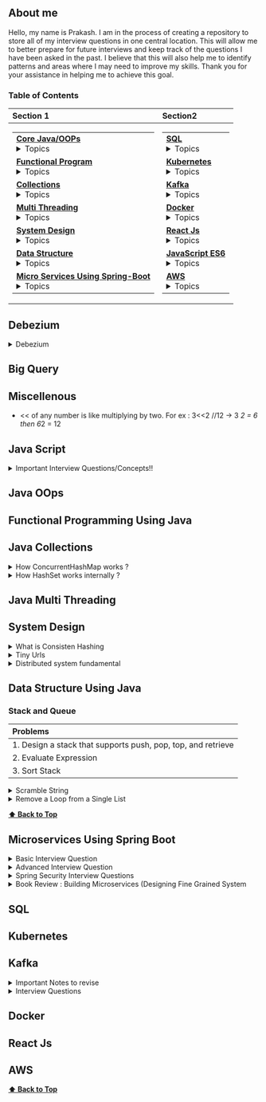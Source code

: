  ## About me

Hello, my name is Prakash. I am in the process of creating a repository to store all of my interview questions in one central location. This will allow me to better prepare for future interviews and keep track of the questions I have been asked in the past. I believe that this will also help me to identify patterns and areas where I may need to improve my skills. Thank you for your assistance in helping me to achieve this goal.

### Table of Contents

| **Section 1** | **Section2** |
|:--|:--|
| <table><tr><td> **[Core Java/OOPs](#java-oops)** <details> <summary> Topics </summary> <ul><li>- [ ] 1 </li><li>- [ ] 2</li><li>- [ ] 3 </li><li>- [ ] 4</li><li>- [ ] 5 </li><li>- [ ] 6</li><li>- [ ] 7 </li><li>- [ ] 8</li><li>- [ ] 9 </li><li>- [ ] 10</li><li>- [ ] 11 </li><li>- [ ] 12</li><li>- [ ] 13 </li><li>- [ ] 14</li><li>- [ ] 15 </li><li>- [ ] 16</li><li>- [ ] 17 </li><li>- [ ] 18</li><li>- [ ] 19 </li><li>- [ ] 20</li><li>- [ ] 21 </li><li>- [ ] 22</li><li>- [ ] 23 </li><li>- [ ] 24</li><li>- [ ] 25 </li><li>- [ ] 26</li><li>- [ ] 27 </li><li>- [ ] 28</li><li>- [ ] 29 </li><li>- [ ] 30</li><li>- [ ] 31 </li><li>- [ ] 32</li><li>- [ ] 33 </li><li>- [ ] 34</li><li>- [ ] 35 </li><li>- [ ] 36</li><li>- [ ] 37 </li><li>- [ ] 38</li><li>- [ ] 39 </li><li>- [ ] 40</li><li>- [ ] 41 </li><li>- [ ] 42</li><li>- [ ] 43 </li><li>- [ ] 44</li><li>- [ ] 45 </li><li>- [ ] 46</li><li>- [ ] 47 </li><li>- [ ] 48</li><li>- [ ] 49 </li><li>- [ ] 50 </li></ul> **[⬆ Back to Top](#table-of-contents)** </details> </td></tr><tr><td> **[Functional Program](#functional-programming-using-java)**  <details> <summary> Topics </summary><ul><li>- [ ] 1 </li><li>- [ ] 2</li><li>- [ ] 3 </li><li>- [ ] 4</li><li>- [ ] 5 </li><li>- [ ] 6</li><li>- [ ] 7 </li><li>- [ ] 8</li><li>- [ ] 9 </li><li>- [ ] 10</li><li>- [ ] 11 </li><li>- [ ] 12</li><li>- [ ] 13 </li><li>- [ ] 14</li><li>- [ ] 15 </li><li>- [ ] 16</li><li>- [ ] 17 </li><li>- [ ] 18</li><li>- [ ] 19 </li><li>- [ ] 20</li><li>- [ ] 21 </li><li>- [ ] 22</li><li>- [ ] 23 </li><li>- [ ] 24</li><li>- [ ] 25 </li><li>- [ ] 26</li><li>- [ ] 27 </li><li>- [ ] 28</li><li>- [ ] 29 </li><li>- [ ] 30</li><li>- [ ] 31 </li><li>- [ ] 32</li><li>- [ ] 33 </li><li>- [ ] 34</li><li>- [ ] 35 </li><li>- [ ] 36</li><li>- [ ] 37 </li><li>- [ ] 38</li><li>- [ ] 39 </li><li>- [ ] 40</li><li>- [ ] 41 </li><li>- [ ] 42</li><li>- [ ] 43 </li><li>- [ ] 44</li><li>- [ ] 45 </li><li>- [ ] 46</li><li>- [ ] 47 </li><li>- [ ] 48</li><li>- [ ] 49 </li><li>- [ ] 50</li></ul> </details> </td></tr><tr><td> **[Collections](#java-collections)** <details> <summary> Topics </summary> <ul><li>- [ ] 1 </li><li>- [ ] 2</li><li>- [ ] 3 </li><li>- [ ] 4</li><li>- [ ] 5 </li><li>- [ ] 6</li><li>- [ ] 7 </li><li>- [ ] 8</li><li>- [ ] 9 </li><li>- [ ] 10</li><li>- [ ] 11 </li><li>- [ ] 12</li><li>- [ ] 13 </li><li>- [ ] 14</li><li>- [ ] 15 </li><li>- [ ] 16</li><li>- [ ] 17 </li><li>- [ ] 18</li><li>- [ ] 19 </li><li>- [ ] 20</li><li>- [ ] 21 </li><li>- [ ] 22</li><li>- [ ] 23 </li><li>- [ ] 24</li><li>- [ ] 25 </li><li>- [ ] 26</li><li>- [ ] 27 </li><li>- [ ] 28</li><li>- [ ] 29 </li><li>- [ ] 30</li><li>- [ ] 31 </li><li>- [ ] 32</li><li>- [ ] 33 </li><li>- [ ] 34</li><li>- [ ] 35 </li><li>- [ ] 36</li><li>- [ ] 37 </li><li>- [ ] 38</li><li>- [ ] 39 </li><li>- [ ] 40</li><li>- [ ] 41 </li><li>- [ ] 42</li><li>- [ ] 43 </li><li>- [ ] 44</li><li>- [ ] 45 </li><li>- [ ] 46</li><li>- [ ] 47 </li><li>- [ ] 48</li><li>- [ ] 49 </li><li>- [ ] 50</li></ul> </details> </td></tr> <tr><td> **[Multi Threading](#java-multi-threading)** <details> <summary> Topics </summary> <ul><li>- [ ] 1 </li><li>- [ ] 2</li><li>- [ ] 3 </li><li>- [ ] 4</li><li>- [ ] 5 </li><li>- [ ] 6</li><li>- [ ] 7 </li><li>- [ ] 8</li><li>- [ ] 9 </li><li>- [ ] 10</li><li>- [ ] 11 </li><li>- [ ] 12</li><li>- [ ] 13 </li><li>- [ ] 14</li><li>- [ ] 15 </li><li>- [ ] 16</li><li>- [ ] 17 </li><li>- [ ] 18</li><li>- [ ] 19 </li><li>- [ ] 20</li><li>- [ ] 21 </li><li>- [ ] 22</li><li>- [ ] 23 </li><li>- [ ] 24</li><li>- [ ] 25 </li><li>- [ ] 26</li><li>- [ ] 27 </li><li>- [ ] 28</li><li>- [ ] 29 </li><li>- [ ] 30</li><li>- [ ] 31 </li><li>- [ ] 32</li><li>- [ ] 33 </li><li>- [ ] 34</li><li>- [ ] 35 </li><li>- [ ] 36</li><li>- [ ] 37 </li><li>- [ ] 38</li><li>- [ ] 39 </li><li>- [ ] 40</li><li>- [ ] 41 </li><li>- [ ] 42</li><li>- [ ] 43 </li><li>- [ ] 44</li><li>- [ ] 45 </li><li>- [ ] 46</li><li>- [ ] 47 </li><li>- [ ] 48</li><li>- [ ] 49 </li><li>- [ ] 50</li></ul> </details> </td></tr> <tr><td> **[System Design](#system-design)** <details> <summary> Topics </summary> <ul><li>- [X] **[ Distributed System By Dimos Raptis ](#distributed-system-fundamental)** </li><li>- [ ] 2</li><li>- [ ] 3 </li><li>- [ ] 4</li><li>- [ ] 5 </li><li>- [ ] 6</li><li>- [ ] 7 </li><li>- [ ] 8</li><li>- [ ] 9 </li><li>- [ ] 10</li><li>- [ ] 11 </li><li>- [ ] 12</li><li>- [ ] 13 </li><li>- [ ] 14</li><li>- [ ] 15 </li><li>- [ ] 16</li><li>- [ ] 17 </li><li>- [ ] 18</li><li>- [ ] 19 </li><li>- [ ] 20</li><li>- [ ] 21 </li><li>- [ ] 22</li><li>- [ ] 23 </li><li>- [ ] 24</li><li>- [ ] 25 </li><li>- [ ] 26</li><li>- [ ] 27 </li><li>- [ ] 28</li><li>- [ ] 29 </li><li>- [ ] 30</li><li>- [ ] 31 </li><li>- [ ] 32</li><li>- [ ] 33 </li><li>- [ ] 34</li><li>- [ ] 35 </li><li>- [ ] 36</li><li>- [ ] 37 </li><li>- [ ] 38</li><li>- [ ] 39 </li><li>- [ ] 40</li><li>- [ ] 41 </li><li>- [ ] 42</li><li>- [ ] 43 </li><li>- [ ] 44</li><li>- [ ] 45 </li><li>- [ ] 46</li><li>- [ ] 47 </li><li>- [ ] 48</li><li>- [ ] 49 </li><li>- [ ] 50</li></ul> </details> </td></tr> <tr><td>**[Data Structure](#data-structure-using-java)** <details> <summary> Topics </summary> <ul><li>- [ ] **[Stack and Queue](#stack-and-queue)** </li><li>- [ ] Hashing</li><li>- [ ] Graph </li><li>- [ ] Dynamic programingming </li></ul> </details> </td></tr> <tr><td> **[Micro Services Using Spring-Boot](#microservices-using-spring-boot)** <details> <summary> Topics </summary> <ul><li>- [ ] 1 </li><li>- [ ] 2</li><li>- [ ] 3 </li><li>- [ ] 4</li><li>- [ ] 5 </li><li>- [ ] 6</li><li>- [ ] 7 </li><li>- [ ] 8</li><li>- [ ] 9 </li><li>- [ ] 10</li><li>- [ ] 11 </li><li>- [ ] 12</li><li>- [ ] 13 </li><li>- [ ] 14</li><li>- [ ] 15 </li><li>- [ ] 16</li><li>- [ ] 17 </li><li>- [ ] 18</li><li>- [ ] 19 </li><li>- [ ] 20</li><li>- [ ] 21 </li><li>- [ ] 22</li><li>- [ ] 23 </li><li>- [ ] 24</li><li>- [ ] 25 </li><li>- [ ] 26</li><li>- [ ] 27 </li><li>- [ ] 28</li><li>- [ ] 29 </li><li>- [ ] 30</li><li>- [ ] 31 </li><li>- [ ] 32</li><li>- [ ] 33 </li><li>- [ ] 34</li><li>- [ ] 35 </li><li>- [ ] 36</li><li>- [ ] 37 </li><li>- [ ] 38</li><li>- [ ] 39 </li><li>- [ ] 40</li><li>- [ ] 41 </li><li>- [ ] 42</li><li>- [ ] 43 </li><li>- [ ] 44</li><li>- [ ] 45 </li><li>- [ ] 46</li><li>- [ ] 47 </li><li>- [ ] 48</li><li>- [ ] 49 </li><li>- [ ] 50</li></ul> </details> </td></tr> </table> | <table> <tr><td> **[SQL](#sql)** <details> <summary> Topics </summary>  <ul><li>- [ ] 1 </li><li>- [ ] 2</li><li>- [ ] 3 </li><li>- [ ] 4</li><li>- [ ] 5 </li><li>- [ ] 6</li><li>- [ ] 7 </li><li>- [ ] 8</li><li>- [ ] 9 </li><li>- [ ] 10</li><li>- [ ] 11 </li><li>- [ ] 12</li><li>- [ ] 13 </li><li>- [ ] 14</li><li>- [ ] 15 </li><li>- [ ] 16</li><li>- [ ] 17 </li><li>- [ ] 18</li><li>- [ ] 19 </li><li>- [ ] 20</li><li>- [ ] 21 </li><li>- [ ] 22</li><li>- [ ] 23 </li><li>- [ ] 24</li><li>- [ ] 25 </li><li>- [ ] 26</li><li>- [ ] 27 </li><li>- [ ] 28</li><li>- [ ] 29 </li><li>- [ ] 30</li><li>- [ ] 31 </li><li>- [ ] 32</li><li>- [ ] 33 </li><li>- [ ] 34</li><li>- [ ] 35 </li><li>- [ ] 36</li><li>- [ ] 37 </li><li>- [ ] 38</li><li>- [ ] 39 </li><li>- [ ] 40</li><li>- [ ] 41 </li><li>- [ ] 42</li><li>- [ ] 43 </li><li>- [ ] 44</li><li>- [ ] 45 </li><li>- [ ] 46</li><li>- [ ] 47 </li><li>- [ ] 48</li><li>- [ ] 49 </li><li>- [ ] 50</li></ul> </details> </td></tr> <tr><td> **[Kubernetes](#kubernetes)** <details> <summary> Topics </summary> <ul><li>- [ ] 1 </li><li>- [ ] 2</li><li>- [ ] 3 </li><li>- [ ] 4</li><li>- [ ] 5 </li><li>- [ ] 6</li><li>- [ ] 7 </li><li>- [ ] 8</li><li>- [ ] 9 </li><li>- [ ] 10</li><li>- [ ] 11 </li><li>- [ ] 12</li><li>- [ ] 13 </li><li>- [ ] 14</li><li>- [ ] 15 </li><li>- [ ] 16</li><li>- [ ] 17 </li><li>- [ ] 18</li><li>- [ ] 19 </li><li>- [ ] 20</li><li>- [ ] 21 </li><li>- [ ] 22</li><li>- [ ] 23 </li><li>- [ ] 24</li><li>- [ ] 25 </li><li>- [ ] 26</li><li>- [ ] 27 </li><li>- [ ] 28</li><li>- [ ] 29 </li><li>- [ ] 30</li><li>- [ ] 31 </li><li>- [ ] 32</li><li>- [ ] 33 </li><li>- [ ] 34</li><li>- [ ] 35 </li><li>- [ ] 36</li><li>- [ ] 37 </li><li>- [ ] 38</li><li>- [ ] 39 </li><li>- [ ] 40</li><li>- [ ] 41 </li><li>- [ ] 42</li><li>- [ ] 43 </li><li>- [ ] 44</li><li>- [ ] 45 </li><li>- [ ] 46</li><li>- [ ] 47 </li><li>- [ ] 48</li><li>- [ ] 49 </li><li>- [ ] 50</li></ul> **[⬆ Back to Top](#table-of-contents)** </details> </td></tr> <tr><td> **[Kafka](#kafka)** <details> <summary> Topics </summary> <ul><li>- [ ] 1 </li><li>- [ ] 2</li><li>- [ ] 3 </li><li>- [ ] 4</li><li>- [ ] 5 </li><li>- [ ] 6</li><li>- [ ] 7 </li><li>- [ ] 8</li><li>- [ ] 9 </li><li>- [ ] 10</li><li>- [ ] 11 </li><li>- [ ] 12</li><li>- [ ] 13 </li><li>- [ ] 14</li><li>- [ ] 15 </li><li>- [ ] 16</li><li>- [ ] 17 </li><li>- [ ] 18</li><li>- [ ] 19 </li><li>- [ ] 20</li><li>- [ ] 21 </li><li>- [ ] 22</li><li>- [ ] 23 </li><li>- [ ] 24</li><li>- [ ] 25 </li><li>- [ ] 26</li><li>- [ ] 27 </li><li>- [ ] 28</li><li>- [ ] 29 </li><li>- [ ] 30</li><li>- [ ] 31 </li><li>- [ ] 32</li><li>- [ ] 33 </li><li>- [ ] 34</li><li>- [ ] 35 </li><li>- [ ] 36</li><li>- [ ] 37 </li><li>- [ ] 38</li><li>- [ ] 39 </li><li>- [ ] 40</li><li>- [ ] 41 </li><li>- [ ] 42</li><li>- [ ] 43 </li><li>- [ ] 44</li><li>- [ ] 45 </li><li>- [ ] 46</li><li>- [ ] 47 </li><li>- [ ] 48</li><li>- [ ] 49 </li><li>- [ ] 50</li></ul> </details> </td></tr> <tr><td> **[Docker](#docker)**  <details> <summary> Topics </summary> <ul><li>- [ ] 1 </li><li>- [ ] 2</li><li>- [ ] 3 </li><li>- [ ] 4</li><li>- [ ] 5 </li><li>- [ ] 6</li><li>- [ ] 7 </li><li>- [ ] 8</li><li>- [ ] 9 </li><li>- [ ] 10</li><li>- [ ] 11 </li><li>- [ ] 12</li><li>- [ ] 13 </li><li>- [ ] 14</li><li>- [ ] 15 </li><li>- [ ] 16</li><li>- [ ] 17 </li><li>- [ ] 18</li><li>- [ ] 19 </li><li>- [ ] 20</li><li>- [ ] 21 </li><li>- [ ] 22</li><li>- [ ] 23 </li><li>- [ ] 24</li><li>- [ ] 25 </li><li>- [ ] 26</li><li>- [ ] 27 </li><li>- [ ] 28</li><li>- [ ] 29 </li><li>- [ ] 30</li><li>- [ ] 31 </li><li>- [ ] 32</li><li>- [ ] 33 </li><li>- [ ] 34</li><li>- [ ] 35 </li><li>- [ ] 36</li><li>- [ ] 37 </li><li>- [ ] 38</li><li>- [ ] 39 </li><li>- [ ] 40</li><li>- [ ] 41 </li><li>- [ ] 42</li><li>- [ ] 43 </li><li>- [ ] 44</li><li>- [ ] 45 </li><li>- [ ] 46</li><li>- [ ] 47 </li><li>- [ ] 48</li><li>- [ ] 49 </li><li>- [ ] 50</li></ul> </details> </td></tr> <tr><td> **[React Js](#react-js)** <details> <summary> Topics </summary> <ul><li>- [ ] 1 </li><li>- [ ] 2</li><li>- [ ] 3 </li><li>- [ ] 4</li><li>- [ ] 5 </li><li>- [ ] 6</li><li>- [ ] 7 </li><li>- [ ] 8</li><li>- [ ] 9 </li><li>- [ ] 10</li><li>- [ ] 11 </li><li>- [ ] 12</li><li>- [ ] 13 </li><li>- [ ] 14</li><li>- [ ] 15 </li><li>- [ ] 16</li><li>- [ ] 17 </li><li>- [ ] 18</li><li>- [ ] 19 </li><li>- [ ] 20</li><li>- [ ] 21 </li><li>- [ ] 22</li><li>- [ ] 23 </li><li>- [ ] 24</li><li>- [ ] 25 </li><li>- [ ] 26</li><li>- [ ] 27 </li><li>- [ ] 28</li><li>- [ ] 29 </li><li>- [ ] 30</li><li>- [ ] 31 </li><li>- [ ] 32</li><li>- [ ] 33 </li><li>- [ ] 34</li><li>- [ ] 35 </li><li>- [ ] 36</li><li>- [ ] 37 </li><li>- [ ] 38</li><li>- [ ] 39 </li><li>- [ ] 40</li><li>- [ ] 41 </li><li>- [ ] 42</li><li>- [ ] 43 </li><li>- [ ] 44</li><li>- [ ] 45 </li><li>- [ ] 46</li><li>- [ ] 47 </li><li>- [ ] 48</li><li>- [ ] 49 </li><li>- [ ] 50</li></ul> </details></td></tr> <tr><td> **[JavaScript ES6](#java-script)** <details> <summary> Topics </summary> <ul><li>- [ ] 1 </li><li>- [ ] 2</li><li>- [ ] 3 </li><li>- [ ] 4</li><li>- [ ] 5 </li><li>- [ ] 6</li><li>- [ ] 7 </li><li>- [ ] 8</li><li>- [ ] 9 </li><li>- [ ] 10</li><li>- [ ] 11 </li><li>- [ ] 12</li><li>- [ ] 13 </li><li>- [ ] 14</li><li>- [ ] 15 </li><li>- [ ] 16</li><li>- [ ] 17 </li><li>- [ ] 18</li><li>- [ ] 19 </li><li>- [ ] 20</li><li>- [ ] 21 </li><li>- [ ] 22</li><li>- [ ] 23 </li><li>- [ ] 24</li><li>- [ ] 25 </li><li>- [ ] 26</li><li>- [ ] 27 </li><li>- [ ] 28</li><li>- [ ] 29 </li><li>- [ ] 30</li><li>- [ ] 31 </li><li>- [ ] 32</li><li>- [ ] 33 </li><li>- [ ] 34</li><li>- [ ] 35 </li><li>- [ ] 36</li><li>- [ ] 37 </li><li>- [ ] 38</li><li>- [ ] 39 </li><li>- [ ] 40</li><li>- [ ] 41 </li><li>- [ ] 42</li><li>- [ ] 43 </li><li>- [ ] 44</li><li>- [ ] 45 </li><li>- [ ] 46</li><li>- [ ] 47 </li><li>- [ ] 48</li><li>- [ ] 49 </li><li>- [ ] 50</li></ul> </details></td></tr> <tr><td> **[AWS](#aws)** <details> <summary> Topics </summary> <ul><li>- [ ] 1 </li><li>- [ ] 2</li><li>- [ ] 3 </li><li>- [ ] 4</li><li>- [ ] 5 </li><li>- [ ] 6</li><li>- [ ] 7 </li><li>- [ ] 8</li><li>- [ ] 9 </li><li>- [ ] 10</li><li>- [ ] 11 </li><li>- [ ] 12</li><li>- [ ] 13 </li><li>- [ ] 14</li><li>- [ ] 15 </li><li>- [ ] 16</li><li>- [ ] 17 </li><li>- [ ] 18</li><li>- [ ] 19 </li><li>- [ ] 20</li><li>- [ ] 21 </li><li>- [ ] 22</li><li>- [ ] 23 </li><li>- [ ] 24</li><li>- [ ] 25 </li><li>- [ ] 26</li><li>- [ ] 27 </li><li>- [ ] 28</li><li>- [ ] 29 </li><li>- [ ] 30</li><li>- [ ] 31 </li><li>- [ ] 32</li><li>- [ ] 33 </li><li>- [ ] 34</li><li>- [ ] 35 </li><li>- [ ] 36</li><li>- [ ] 37 </li><li>- [ ] 38</li><li>- [ ] 39 </li><li>- [ ] 40</li><li>- [ ] 41 </li><li>- [ ] 42</li><li>- [ ] 43 </li><li>- [ ] 44</li><li>- [ ] 45 </li><li>- [ ] 46</li><li>- [ ] 47 </li><li>- [ ] 48</li><li>- [ ] 49 </li><li>- [ ] 50</li></ul> </details> </td></tr> </table>


## Debezium

<details>
 <summary>Debezium</summary>
 
 ### What is it?
 
 - Debezium is a set of distributed services to capture changes in your databases so that your applications can see those changes and respond to them. Debezium records all row-level changes within each database table in a change event stream, and applications simply read these streams to see the change events in the same order in which they occurred.
 - Debezium Architecture
 - Most commonly, you deploy Debezium by means of Apache Kafka Connect. Kafka Connect is a framework and runtime for implementing and operating:
 - Source connectors such as Debezium that send records into Kafka
 - Sink connectors that propagate records from Kafka topics to other systems
 - As shown in the image, the Debezium connectors for MySQL and PostgresSQL are deployed to capture changes to these two types of databases. Each Debezium connector establishes a connection to its source database:
 - The MySQL connector uses a client library for accessing the binlog.
 - The PostgreSQL connector reads from a logical replication stream.
 - Kafka Connect operates as a separate service besides the Kafka broker.
 Reference :
 https://debezium.io/documentation/reference/stable/architecture.html
 https://medium.com/event-driven-utopia/a-visual-introduction-to-debezium-32563e23c6b8#:~:text=Debezium%20is%20an%20open%2Dsource,apps%20commit%20to%20your%20databases.
 https://debezium.io/blog/2019/12/18/debezium-1-0-0-final-released/
 
 </details>

## Big Query

## Miscellenous

   -  << of any number is like multiplying by two. For ex : 3<<2 //12 -> 3 *2 = 6 then 6*2 = 12

## Java Script
<details>
  <summary>Important Interview Questions/Concepts!! </summary>
  
  1. #### How to create object in Javascript?
  ### Ans
  ```
   a) Creating objects using object literal syntax . key value pairs separated by ‘:’ inside a set of curly braces({ })
     const person = {
          firstName: 'testFirstName',
          lastName: 'testLastName'
          };
   b) Using new keyword; const person = new Object(); person.firstname ="Prakash"  
       Also, this practice is not recommended as there is a scope resolution that happens behind the scenes to find if the constructor function is built-in or user-defined. Difficult to create more object also.
   c) Using ‘new’ with user defined constructor function
      In this approach first create one function constructor and then create object.
      ex. function Person (firstname,lastaname){
                          this.firstname = firstname;
                          this.lastname = lastname;
                          }
           const personOne = new Person('testFirstNameOne', 'testLastNameOne');
           const personTwo = new Person('testFirstNameTwo', 'testLastNameTwo');
    d) Using Object.create() to create new objects
        This pattern comes in very handy when we are asked to create objects from other existing objects and not directly using the ‘new’ keyword.
        Object.create method, just remember that it takes two parameters. The first parameter is a mandatory object that serves as the prototype of the new object to be created. The second parameter is an optional object which contains the properties to be added to the new object.
        e.g. const orgObject = { company: 'ABC Corp' };
              And you want to create employees for this organization. Clearly, you want all the employee objects.
              const employee = Object.create(orgObject, { name: { value: 'EmployeeOne' } });

              console.log(employee); // { company: "ABC Corp" }
              console.log(employee.name); // "EmployeeOne"
     e) Using Object.assign() to create new objects
        The Object.assign() method is used to copy the values of all enumerable own properties from one or more source objects to a target object. It will return the target object.
const orgObject = { company: 'ABC Corp' }
const carObject = { carName: 'Ford' }
const employee = Object.assign({}, orgObject, carObject);
  
  ```
  2. #### Difference between Object.freeze() and const in JavaScript ?
  ### Ans
  ```
     The const keyword creates a read-only reference to a value. Variables created by the const keyword are immutable. In other words, you can’t reassign them to different values. Trying to reassign a constant variable will result in a TypeError.
     const name = "test" 
     name = "rrr" //TypeError: Assignment to constant variable.
     The const keyword ensures that the variable created is read-only. But It doesn’t mean that the actual value to which the const variable reference is immutable.
     const person = { name:"xyz"
     }
     person.name = "abc" - > no type error
     
     Object.freeze() method: If you want the value of the person object to be immutable, you have to freeze it by using the Object.freeze() method. 
     But it freeze only the existing values,however we can add new properties.
     const person = Object.freeze({
    name: 'Geeksforgeeks',
    address: {
        city:"Noida"
    }
});
person.address.country = "India"
console.log(person.address.country) // It will pring India ,even though it is already freezed.

  ```
  3. #### How to deep-freeze an object in JavaScript ?
  ### Ans [code](https://github.com/pracks224/Interview_Prep/blob/main/deepfreeze.js)
  
  4. #### Implement sum(2)(3)() (Currying funtions- is also a higher order function ?
  ### Ans [code](https://github.com/pracks224/Interview_Prep/blob/main/deepfreeze.js)
</details>

## Java OOps

## Functional Programming Using Java

## Java Collections

<details>
  <summary>How ConcurrentHashMap works ? </summary>
 
  #### Answer : 
 - Lets discuss HashMap Vs ConcurrentHashMap In Java. HashMap fast reterival and its not thread safe. It has one null key but ConcurrentHashMap can not have null keye
  * HashMap is FailFast where as ConcurrentHashMap is FailSafe in nature .Meaning while iterating if we try to modifyy the hashmap we will get concurrent modification error .
 - HashMap -> Is array of nodes and each node has address to the next node and stores the key n value.
           -> After Java 8, once the LL size increases to certain threashhold,it become self balance Tree (TreeFy)
 - ConcurrentHashMap is array of segments and by default each thread locks one segement for any update operations like modify or remove operation.
 - However,Synchronized hashmap lock the complete HashMap. 
 
 **[⬆ Back to Top](#table-of-contents)**
 
</details>

<details>
  <summary>How HashSet works internally ? </summary>
 
  #### Answer : 
 - It stores unique elements only. It uses HashMap to store and reterive elements. (Very Important)
 - It doesnt guarantees the order of the elements
 - HashSet does not have any method to retrieve the object from the HashSet. There is only a way to get objects from the HashSet via Iterator.
 - [How HashSet will ignore the duplicates?] - This is important to understand
 - When we add an element in HashSet like hs.add(“Daabra”), Java does internally is that it will put that element E here “Daabra” as a key into the HashMap (generated during HashSet object creation). It will also put some dummy value that is Object’s object is passed as a value to the key.

- Please note below important points about put(key, value):

- If the Key is unique and added to the map, then it will return null
- If the Key is duplicate, then it will return the old value of the key.
- If the method map.put(key, value) returns null, then the method map.put(e, PRESENT)==null will return true internally, and the element added to the HashSet.
- If the method map.put(key, value) returns the old value of the key, then the method map.put(e, PRESENT)==null will return false internally, and the element will not add to the HashSet.
 
``` code add method HashSet
 // Dummy value to associate with an Object in the backing Map  
    private static final Object PRESENT = new Object();
   public boolean add(E e) {
          return map.put(e, PRESENT) == null;
      }
```
  
 
 **[⬆ Back to Top](#table-of-contents)**
 
</details>

## Java Multi Threading

## System Design

<details>
  <summary>What is Consisten Hashing </summary>
  
  ### Algorithm
  1. Foo
  2. Bar
     * Baz
     * Qux

  ### Some Code
  ```js
  function logSomething(something) {
    console.log('Something', something);
  }
  ```
</details>

<details>
  <summary>Tiny Urls </summary>
  
  ### Design
  1. Foo
  2. Bar
     * Baz
     * Qux

  ### Some Code
  ```js
  function logSomething(something) {
    console.log('Something', something);
  }
  ```
</details>
<details>
<summary>Distributed system fundamental</summary>

### Distributed system fundamental
- 

</details>

## Data Structure Using Java

### Stack and Queue

Problems|
| :------------- |
| 1. Design a stack that supports push, pop, top, and retrieve     |
| 2. Evaluate Expression |
| 3. Sort Stack |

<details>
  <summary>Scramble String </summary>
  
  ### Algorithm
  Given two strings s1 and s2 of the same length, return true if s2 is a scrambled string of s1, otherwise, return false.

  ### Some Details
  ```
  Input: s1 = "great", s2 = "rgeat"
Output: true
Explanation: One possible scenario applied on s1 is:
"great" --> "gr/eat" // divide at random index.
"gr/eat" --> "gr/eat" // random decision is not to swap the two substrings and keep them in order.
"gr/eat" --> "g/r / e/at" // apply the same algorithm recursively on both substrings. divide at random index each of them.
"g/r / e/at" --> "r/g / e/at" // random decision was to swap the first substring and to keep the second substring in the same order.
"r/g / e/at" --> "r/g / e/ a/t" // again apply the algorithm recursively, divide "at" to "a/t".
"r/g / e/ a/t" --> "r/g / e/ a/t" // random decision is to keep both substrings in the same order.
The algorithm stops now, and the result string is "rgeat" which is s2.
As one possible scenario led s1 to be scrambled to s2, we return true.
  ```
</details>

<details>
  <summary>Remove a Loop from a Single List </summary>
  
  ### Algorithm -> Hint : Floyd Cycle Detection
  1. Visited Node Technique
  2. Hashing
     * Baz
     * Qux

  ### Some Code
  ```js
  function logSomething(something) {
    console.log('Something', something);
  }
  ```
</details>

**[⬆ Back to Top](#table-of-contents)**
                                                                                                               
## Microservices Using Spring Boot
<details>
  <summary>Basic Interview Question</summary>
  
  1. #### What is Spring Boot and what are its Benefits?
  2. #### What makes Spring Boot superior to JAX-RS?
  3. #### What Spring Boot features help develop Microservices Applications?
  4. #### Why Spring Boot is preferred over any other framework?
  5. #### What are the key dependencies of Spring Boot?
  6. #### What are the advantages of Spring Boot?
  7. #### What are the features of Spring Boot?
  8. #### How do you create a Spring Boot application using Maven?
  9. #### How do you create a Spring Boot project using Spring Initializer?
  10. #### How do you create a Spring Boot project using boot CLI?
  11. #### How do you create a simple Spring Boot application?
  12. #### What are the Spring Boot Annotations?
  13. #### What are the Spring Boot properties?
  14. #### What are the Spring Boot Starters?
  15. #### What is Spring Boot Actuator?
  16. #### What is thyme leaf?
  17. #### How to use thyme leaf?
  18. #### How do you connect Spring Boot to the database using JPA?
  19. ####  How to connect the Spring Boot application to a database using JDBC?
  20. #### What is @RestController annotation in Spring Boot?
  21. #### What is @RequestMapping annotation in Spring Boot?
  22. #### How do you create a Spring Boot application using Spring Starter Project Wizard?
  23. #### Spring Vs Spring Boot? Or Why Spring Boot over Spring?
  24. #### What annotations are used to create an Interceptor?
  25. #### What is a Swagger in Spring Boot?
  26. #### What are Profiles in Spring Boot?
  27. #### What differentiates Spring Data JPA and Hibernate?
  28. #### How are the @RestController and @Controller Annotation different?
  </details>
  <details>
  <summary>Advanced Interview Question</summary>
  
  ```diff
- Very Very Important Questions
```
  1. #### How does Spring Boot works?
  2. #### What does the @SpringBootApplication annotation do internally?
  3. #### What is the purpose of using @ComponentScan in the class files?
  4. #### How does a spring boot application get started?
  5. #### Can we create a non-web application in Spring Boot?
  6. #### Can we override or replace the Embedded tomcat server in Spring Boot?
  7. #### Can we disable the default web server in the Spring boot application?
  8. #### How to disable a specific auto-configuration class?
  9. #### Describe the flow of HTTPS requests through the Spring Boot application?
  10. #### What is the difference between RequestMapping and GetMapping?
  11. #### What is the use of Profiles in spring boot?
  12. #### What is Spring Actuator? What are its advantages?
  13. #### How to enable Actuator in Spring boot application?
  14. #### What are the actuator-provided endpoints used for monitoring the Spring boot application?
  15. #### How to get the list of all the beans in your Spring boot application?
  16. #### How to check the environment properties in your Spring boot application?
  17. #### How to enable debugging log in the spring boot application?
  18. #### Where do we define properties in the Spring Boot application?
  19. ####  What is dependency Injection?
  20. #### What is an IOC container?  
  </details>
  <details>
  <summary>Spring Security Interview Questions</summary>
  
  ```diff
- Very Very Important Questions
```
  1. #### What are some essential features of Spring Security?
  2. #### What is Spring security authentication and authorization?
  3. #### What do you mean by basic authentication?
  4. #### What do you mean by digest authentication?
  5. #### What do you mean by session management in Spring Security?
  6. #### Explain SecurityContext and SecurityContext Holder in Spring security.
  7. #### Explain spring security OAuth2.
  8. #### What do you mean by OAuth2 Authorization code grant type?
  9. #### What is method security and why do we need it?
  10. #### What do you mean by HASHING in spring security?
  11. #### Explain salting and its usage.
  12. #### What is PasswordEncoder?
  13. #### Explain AbstractSecurityInterceptor in spring security?
  14. #### Is security a cross-cutting concern?
  15. #### What is SpEL (Spring Expression Language)?
  16. #### Name security annotations that are allowed to use SpEL.
  17. #### Explain what is AuthenticationManager in Spring security.
  18. #### Explain what is ProviderManager in Spring security.
  19. ####  What is JWT?
  20. #### What is Spring Security Filter Chain?
  21. #### Explain how the security filter chain works.
  22. #### Name some predefined filters used in spring security and write their functions.
  23. #### What do you mean by principal in Spring security?
  24. #### Can you explain what is DelegatingFilterProxy in spring security?
  25. #### Can you explain what is FilterChainProxy in spring security?
  26. #### What is the intercept-url pattern and why do we need it?
  27. #### Does order matter in the intercept-url pattern? If yes, then in which order should we write it?
  28. #### State the difference between ROLE_USER and ROLE_ANONYMOUS in a spring intercept-url configuration.
  29. ####  State the difference between @PreAuthorize and @Secured in Spring security.
  30. #### State the difference between @Secured and @RolesAllowed.
  </details>
  
  <details>
    <summary>Book Review : Building Microservices (Designing Fine Grained System </summary>
    
 ### Key Points
  1. Domain Driven Design - Can you give one example
  2. Virtulization platform allow us to provison and resize our machine at will, with infrastructure automation giving us a way to handle at scale.
  3. What are Micro services?
     Ans: Small,autonomus services that work together.
  4. #### Key Benefits of Micro Services 
     - Technology Heterogenity
     - Resilinece -> If one component fails ,it wont cascade
     - Scaling  -> With monolithic, we have scale everything ,but here one small unit only
     - Ease of deployment
     - Organizational Allignments - NO large team,NO Large DB etc
     - Optimizing of replacibility - Easy replacement after reaching end of life
 
 #### How to Model Services
     1. Loose coupling and High cohesion makes a services good. 
        -  Whats is Loose coupling? Ans: When services are loosly coupled, a change in one service should not require a change in another.
        -  What is High cohesion? Ans: Related behaviors sit together. So we have to find out the boundaries within our problem domain that help ensures that related behaviours in one place.
     2. What do you mean by Bounded Context?
        Ans : A Bounded Context is a central pattern in DDD (Domain-Driven Design), which deals with collaboration across large models and teams. DDD breaks large models down into multiple contexts to make them more manageable. Additionally, it explains their relationship explicitly. The concept promotes an object-oriented approach to developing services bound to a data model and is also responsible for ensuring the integrity and mutability of said data model.   Eg. In Music corp - Finance and warehouse are two bounded context.
    3.  https://github.com/rootusercop/Free-DevOps-Books-1/blob/master/book/Building%20Microservices%20-%20Designing%20Fine-Grained%20Systems.pdf Page - 34
 
 **[⬆ Back to Top](#table-of-contents)**   
  </details>

## SQL

## Kubernetes

## Kafka
<details>
  <summary>Important Notes to revise</summary>  
 
  ```diff
    a) What is kafka Cluster? 
       - Group of Kafka brokers.  
    b) What is Kafka broker -> Its the server where Kafka instances are running.
    c) Producer -> Writes new data to the kafka cluster (data dal dega)
    d) Consumer - > Kaffka cluster se data utha ta hai
    e) Zookeeper -> Monitors the Kafka cluster health
    f) Connects -> If you have to pull data from external source ( configurable ). We dont need to write any code
    g) Stream -> to transformation the data 
 ```
 ##### Kafka Topics 
 - These are like tables of databse
 - They live inside the broker
 -  Producers produces the messages and send to topics
 -  Topics has partions
 - Producers can directly send the data to partion or topics
 
 ##### Kafka Partiontions 
 
 - Topics has many partions like p0 p1 p2 ..
 - Partions where actual messages stores.
 - While creating topics,number partions will be decided
 -  Partions are ordered and immutable sequence
 - Partions are in increased order id called offset
 - Each partion is independent of each other.
 - All the trannsactions stores in distributed log files.
 
 ##### How and why to send messages to KAFKA keys ?
 
 - When producers send messages to Topics/Partions , It will insert into Partions in  round robin fashion
      Producer - Send messages m1,m2,m3, m4
 - Let's say Topics has p1,p2 partions,Then messages will insert into p1 - m1 -> p2 - m2  -> p1- m3 -> p2 - m4 etc
      The problem with this approach is it fetches in unorders fashion. To avoid we have to pass the message with keys
 -  When message passed with keys, partiotoner created a hash and bind it to a prticular partion.
 - Key is optional . With out key sending messages wont guarntees the ordering of the message as the consumer poll the
     messages from all partions at the same time.
 
 #### Steps to work on Kafka
 -  Start zookeeper
 -  start the broker
 -  create the topic 
         > kafka-topics.bat --create --topic fruit --bootstrap-server localhost:9092 --replication-factor 1 -- partions 4
 - create producers
         > kafka-console-producers.bat --broker-list localhost:9092 --topic fruit --property "key.separator = -" --property "parse-key=true
 - same way create/register producers
 
 #### Understanding Consumer Offset, Consumer Groups, and Message Consumption in Apache Kafka
     
 -  In this section ,I will write about the process consumer consuing information from Partions
 -  Consumer Offset - Position of a consumer in a specific partition of topic. It represents the latest message consumer has read.
 -  When a consumer group reads a message from a topic, each member of the group mantains its own offset and updates it as it consumes message.
 -  when consumer created - > it will assigned with a group id . One consumer grouop can have multiple consumers.
 -  Ok, Each consumer mantains its own offset that is nothing but the bookmark of the last read . 
 - All the offset stores in _consumer_offset named topic. _consumer_offset is the builtin topic in apache kafka that keeps track of the latest offset commited forv each partion of each consumer group.
 - The information in _consumer_offset used by kafka for reliabity of the consumet groups and to ensure that messages are not lost or duplicated.
 - Important - There is separate __consumer_offset for each consumer group.
 - The group co ordinator uses this information to manage the assignment of partitions to consumers and ensure that each partion is being consumed 
     by exactly one consumer in the group.
 - when consumer joins a consumer group,it sends the join request to the group coordinator
 - The G.C will determine which partition the consumer assigned to be.
 - STICKY FASHION --> Consumer will assigned to the same partion until its on the same Consumer group.
 
 #### Understanding Segments, Commit Log, and Retention Policy
 - Segments : Particular set of messages ,Ek partition me bahut sare messages rehete hai. Ek segement ka size we can define.
 - Commit Log : In the server.properties -> directory for commit log
                    All the messages stored in the commit log folder as .log files
                    As manay partions for a topic ,that many folders will be created
                    E.g. -> Topic name food with 4 partitions
                          food_0
                          food_1
  - Retentions Policy  : Two types 
                             Data Based policy -> after a size it will delete 
                            Time Based policy -> By default 168 hours and after that the file will deleted
 
  -  Actually data stores in .log file in encoded format and consumer decode it before uses.
 
 #### How to Make a Kafka Cluster with 3 Brokers: Understand Replication Factor.
    
 - A Kafka cluster is a distributed system that consists of multiple Kafka brokers. Each broker is a server that runs Kafka to manage and store message       data. Each will unique broker Id.
 - The replication factor refers to the number of copies of each message that are stored in the Kafka cluster for fault tolerance.
 
 -  When a topic is created with a replication factor of N, Kafka ensures that there are N replicas of each message distributed across the brokers in         the cluster. This allows for high availability and fault tolerance, as well as scalability for handling large volumes of data.
 -  E.g.  One Zoo keeper and 3 Brokers 
        Create topic command 
        kafka-topics.bat --create --topic gadgets --bootstrap-server localhost:9092,localhost:9093,localhost:9094 --replication-factor 3 --partition 3
        In this 9092/9093/9094 are the brokers and replication fator 3 means creates 3 copies
        But when producer sends message,It will send to one broker who is the leader for that partion and then it will replicate inn other two.
        Similarly we can create prodcuers using command
        kafka -consumer-console.bat --bootsrtap-server --from-begining
 
 #### ISR in Kafka
 
 -  In Sync Replica . To see the list of topics kafka-topics.bat --describe
    Lets say one broker down ,the automatically leader will be assigned in sync
 
 #### Kafka Producer And Consumer Example In Java Spring Boot
 
 - Will share the link later here (main depencey is springframework-kafka )
 
 For [Video](https://www.youtube.com/watch?v=vmuZaT6JpCM&list=PLA3GkZPtsafbAjKYkhWnD6GdhRtm6JrD1&index=10) refernce
 
 
 **[⬆ Back to Top](#table-of-contents)** 
 
 </details>
 
 <details>
  <summary>Interview Questions</summary>
 
  ### Usages
 
 ```
 a.Kafka is a useful solution for scenarios that require real-time data processing, application activity tracking, and monitoring. 
 b.At the same time, Kafka  should not be utilized for on-the-fly data conversions, 
 data storage, or when a simple task queue is all that is required.
 
 ```
 ### [Important Link and Use cases Paypal](https://medium.com/paypal-tech/kafka-consumer-benchmarking-c726fbe4000)
 ### [Why Kafka is very fast](https://www.youtube.com/watch?v=UNUz1-msbOM)
 ### [Kafka Stream - Must reacd Book](https://assets.confluent.io/m/7997a914c1a19b5?mkt_tok=NTgyLVFIWC0yNjIAAAGGApzv7utiTseX[…]yqvKtp86XezuCYCO30eyP63XV8MjOSS5737KVpPO1BXbiPx5soDrNGE3YDA )
 ### [How linkedin works?](https://engineering.linkedin.com/blog/2019/apache-kafka-trillion-messages)
 ### [POC](https://github.com/hardikSinghBehl/kafka-java-spring-boot-poc)
 ### [Blogs](https://www.linkedin.com/pulse/kafka-idempotent-producer-rob-golder/)
 ### [Blogs-2](https://medium.com/@shesh.soft/kafka-idempotent-producer-and-consumer-25c52402ceb9)
 
 ``` Real time question
 Concern is that I have key i.e. uuid along with that key I published the AVRO model to a topic if I republished with same key it is still getting published and I could see the message in Kafka Topic. I am using confluent kafka version 7.2.1 which uses Kafka version 3.2. If kafka version is greater and 3.0. It has by default safe producer where it enable.idempotance = true acks  = all.
 ```
 
 ```
 can we create dynamic consumer in kafka
?
My producer generates topics where prefix will be fixed
And I want all of those topics to be consumed by one consumer
Is it possible in kafka?
 ```
 
| No.       | Questions         |
| ------------- |:-------------|
 |1. | Tell me about some of the use cases where Kafka is not suitable.|
 |2. | Describe message compression in Kafka. What is the need of message compression in Kafka? |
 |3. | What do you understand about log compaction and quotas in Kafka?|
 |4. | Explain the four core API architecture that Kafka uses.|
 |5. | What do you mean by a Partition in Kafka?|
 |6. | What do you mean by zookeeper in Kafka and what are its uses?|
 |7. | Differentiate between Rabbitmq and Kafka.|
 |8. | What do you understand about Kafka MirrorMaker? |
 |9. | What do you mean by confluent kafka? What are its advantages?|
 |10. | How are partitions distributed in an Apache Kafka cluster? |
 |11. | What is the purpose of ISR in Apache Kafka?|
 |12. | [How you will handle 50K req per second because coping 50K messages to kafka will also take some time](#12)|
 |13. | Tell me about some of the use cases where Kafka is not suitable.|
 |14. | Describe message compression in Kafka. What is the need of message|
 |15. | Tell me about some of the use cases where Kafka is not suitable.|
 |16. | Describe message compression in Kafka. What is the need of message |
 |17. | Tell me about some of the use cases where Kafka is not suitable.|
 |18. | Describe message compression in Kafka. What is the need of message|
 |19. | Tell me about some of the use cases where Kafka is not suitable.|
 |20. | Describe message compression in Kafka. What is the need of message |
 
  ### 12
  
  ```Solutions:
   
 - To update metadata in Cassandra using Kafka with a high throughput of 50K requests per second, we can use the following strategies:

 - Batch Processing: Instead of sending each message individually, we can batch them together and send them in larger batches. This reduces the overhead of sending multiple small messages, and helps to achieve higher throughput.
 - Asynchronous Processing: We can process the incoming messages asynchronously, which means that the application can continue processing new requests while Kafka is still processing previous requests. This approach helps to minimize any delays caused by the processing of individual messages.
 - Use of Kafka Connect: Kafka Connect is a scalable and reliable way to move data in and out of Kafka. We can use Kafka Connect to integrate Cassandra and Kafka, and leverage its capabilities to manage large amounts of data with high throughput.
 - Partitioning: We can partition the data across multiple Kafka topics to distribute the load across multiple Kafka brokers. This approach helps to achieve better parallelism and scalability, and allows us to handle high loads of incoming data.
 - Optimization of Kafka settings: We can optimize the Kafka settings such as batch size, compression, and buffer sizes to increase the overall throughput of Kafka.
  ```

   There are many ways to create objects in javascript as below
 
**[⬆ Back to Top](#table-of-contents)**
 
</details>


## Docker

## React Js

## AWS

**[⬆ Back to Top](#table-of-contents)**
